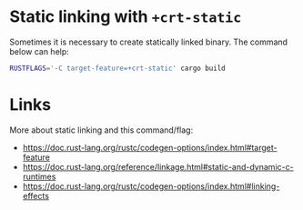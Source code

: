# Static linking with `+crt-static`

Sometimes it is necessary to create statically linked binary. The command below can help: 

```sh
RUSTFLAGS='-C target-feature=+crt-static' cargo build
```
# Links
More about static linking and this command/flag:
- https://doc.rust-lang.org/rustc/codegen-options/index.html#target-feature
- https://doc.rust-lang.org/reference/linkage.html#static-and-dynamic-c-runtimes
- https://doc.rust-lang.org/rustc/codegen-options/index.html#linking-effects